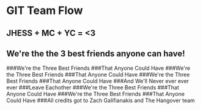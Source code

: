 # GIT Team Flow
## JHESS + MC + YC = <3 
## We're the the 3 best friends anyone can have!

###We're the Three Best Friends
###That Anyone Could Have
###We're the Three Best Friends
###That Anyone Could Have
###We're the Three Best Friends
###That Anyone Could Have
###And We'll Never ever ever ever
###Leave Eachother
###We're the Three Best Friends
###That Anyone Could Have
###We're the Three Best Friends
###That Anyone Could Have
###All credits got to Zach Galifianakis and The Hangover team
